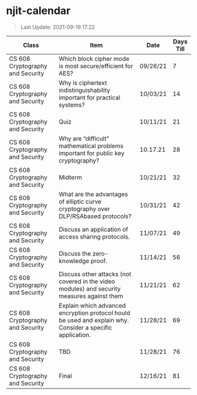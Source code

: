 # njit-calendar

>Last Update: 2021-09-19 17:22

| Class                                 | Item                  | Date       | Days Till |
|---------------------------------------|-----------------------|------------|-----------|
| CS 608 Cryptography and Security      | Which block cipher mode is most secure/efficient for AES?                         | 09/26/21 | 7   |
| CS 608 Cryptography and Security      | Why is ciphertext indistinguishability important for practical systems?           | 10/03/21 | 14   |
| CS 608 Cryptography and Security      | Quiz                                                                              | 10/11/21 | 21    |
| CS 608 Cryptography and Security      | Why are “difficult” mathematical problems important for public key cryptography?  | 10.17.21 | 28   |
| CS 608 Cryptography and Security      | Midterm                                                                           | 10/21/21 | 32   |  
| CS 608 Cryptography and Security      | What are the advantages of elliptic curve cryptography over DLP/RSAbased protocols?                 | 10/31/21 | 42   |
| CS 608 Cryptography and Security      | Discuss an application of access sharing protocols.                               | 11/07/21 | 49   |
| CS 608 Cryptography and Security      | Discuss the zero-knowledge proof.                                                 | 11/14/21 | 56   |
| CS 608 Cryptography and Security      | Discuss other attacks (not covered in the video modules) and security measures against them                | 11/21/21 | 62   |
| CS 608 Cryptography and Security      | Explain which advanced encryption protocol hould be used and explain why. Consider a specific application. | 11/28/21 | 69   |
| CS 608 Cryptography and Security      | TBD                | 11/28/21 | 76   |
| CS 608 Cryptography and Security      | Final                | 12/16/21 | 81   |
